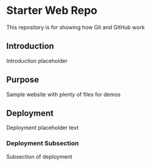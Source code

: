 # Starter Web Repo

This repository is for showing how Git and GitHub work

## Introduction 

Introduction placeholder

## Purpose

Sample website with plenty of files for demos

## Deployment 

Deployment placeholder text

### Deployment Subsection

Subsection of deployment
